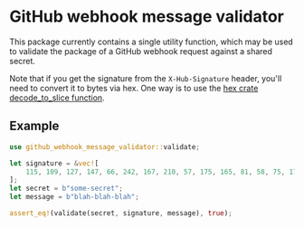 # GitHub webhook message validator

This package currently contains a single utility function, which may be used to validate the package
of a GitHub webhook request against a shared secret.

Note that if you get the signature from the `X-Hub-Signature` header, you'll need to convert it to
bytes via hex. One way is to use the
[hex crate decode_to_slice function](https://docs.rs/hex/0.4.3/hex/fn.decode_to_slice.html).

## Example

```rust
use github_webhook_message_validator::validate;

let signature = &vec![
    115, 109, 127, 147, 66, 242, 167, 210, 57, 175, 165, 81, 58, 75, 178, 40, 62, 14, 21, 136
];
let secret = b"some-secret";
let message = b"blah-blah-blah";

assert_eq!(validate(secret, signature, message), true);
